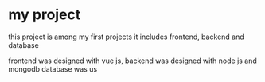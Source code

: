 # my project

this project is among my first projects 
it includes frontend, backend and database

frontend was designed with vue js, backend was designed with node js and mongodb database was us